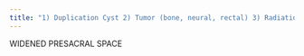 ```yaml
---
title: "1) Duplication Cyst 2) Tumor (bone, neural, rectal) 3) Radiation 4) Pelvic lipomatosis"
---
```

WIDENED PRESACRAL SPACE

